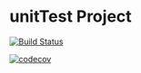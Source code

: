 # unitTest Project
[![Build Status](https://github.com/wolingzong/unitTest/workflows/Build%20and%20Test%20For%20Dubbo%203/badge.svg?branch=3.0)](
https://github.com/wolingzong/unitTest/workflows/blank.yml?query=main)

[![codecov](https://codecov.io/gh/wolingzong/unitTest/branch/main/graph/badge.svg?token=RQRMKG0VK6)](https://codecov.io/gh/wolingzong/unitTest)
